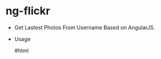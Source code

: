 ng-flickr
=========

* Get Lastest Photos From Username Based on AngularJS.

* Usage

  #html
   <html ng-app="appFlickr" ng-init="usernameID= '23455178@N06'">